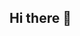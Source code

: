 ## Hi there 👋

<!--
**karthiqak47/karthiqak47** is a ✨ _special_ ✨ repository because its `README.md` (this file) appears on your GitHub profile.

# 👋 Hi, I'm Karthik A K (karthiqak47)

🎓 2nd-year Electronics & Communication Engineering student at **[Your University]**  
💡 Passionate about **VLSI design**, **Digital Systems**, **Embedded Systems**, and **Machine Learning**

---

##  Current Projects

- **Beamformed-DeepNeural-Network** – Python implementation of beamformed deep-learning for sonar detection, inspired by an IEEE 2025 publication.  
- **RISC-V-RV32I** – Verilog-based single-cycle 32-bit RISC-V processor (RV32I).  
- **Alt-text-generator** – Web app using ViT + GPT-2 for automated image alt-text generation.  
- **Gemini-API-test** – Jupyter-based interactive tweet generator using Google’s Gemini-Pro AI.  
- **Symptom_classifier** – Python symptom classification tool using LangGraph and LLM flows.  
- **StrideComp** – C++ geofencing app tuned for neuro-divergent children, focusing on low power and small footprint.

---

##  GitHub Stats

![Karthik’s GitHub stats](https://github-readme-stats.vercel.app/api?username=karthiqak47&show_icons=true&theme=tokyonight)  
![Top Languages](https://github-readme-stats.vercel.app/api/top-langs/?username=karthiqak47&layout=compact&theme=tokyonight)

---

##  Resume Highlights

- **Skills**: Verilog, Python, C++, Machine Learning, Digital Design, FPGA workflows, Signal Processing, LLMs  
- **Awards**:  
  - *(E.g.)* 🏆 Winner, TinkerHub Hackathon 2024 (if applicable)  
  - *(E.g.)* Best Undergraduate Project, [Your College] Annual Tech Fest 2025  
- **Experience**:  
  - Interned at **[Company / Lab Name]** working on [brief description: e.g., sonar signal processing or FPGA implementation].  
  - Member of **[College Club / Team]**, designed [e.g., assistive tech for cerebral palsy, embedded devices].

---

##  What I’m Learning

- Advanced Verilog & FPGA acceleration workflows  
- Deep learning for passive sonar & signal processing  
- Lightweight neural networks for low SNR and constrained environments

---

##  Let’s Connect

[![LinkedIn](https://img.shields.io/badge/LinkedIn-blue?logo=linkedin&logoColor=white)](https://www.linkedin.com/in/karthikak41)  
[![Email](https://img.shields.io/badge/Email-D14836?logo=gmail&logoColor=white)](mailto:youremail@example.com)

